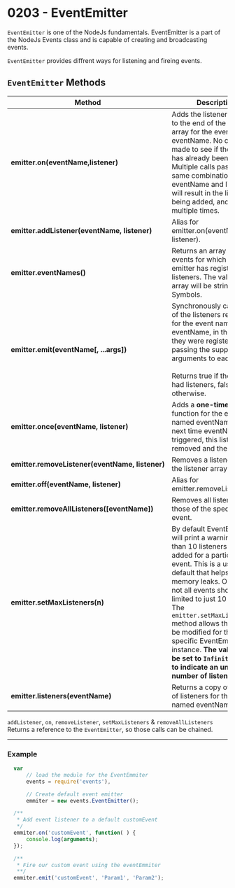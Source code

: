# 0203 - EventEmitter

`EventEmitter` is one of the NodeJs fundamentals. 
EventEmitter is a part of the NodeJs Events class and is capable of creating and broadcasting events.

`EventEmitter` provides diffrent ways for listening and fireing events.

## `EventEmitter` Methods

Method | Description
-------|------------
**emitter.on(eventName,listener)** | Adds the listener function to the end of the listeners array for the event named eventName. No checks are made to see if the listener has already been added. Multiple calls passing the same combination of eventName and listener will result in the listener being added, and called, multiple times.
**emitter.addListener(eventName,&nbsp;listener)** | Alias for emitter.on(eventName, listener).
**emitter.eventNames()** | Returns an array listing the events for which the emitter has registered listeners. The values in the array will be strings or Symbols.
**emitter.emit(eventName[, ...args])** | Synchronously calls each of the listeners registered for the event named eventName, in the order they were registered, passing the supplied arguments to each. <br/><br/> Returns true if the event had listeners, false otherwise.
**emitter.once(eventName,&nbsp;listener)** | Adds a **one-time listener** function for the event named eventName. The next time eventName is triggered, this listener is removed and then invoked.
**emitter.removeListener(eventName,&nbsp;listener)** | Removes a listener from the listener array 
**emitter.off(eventName, listener)** | Alias for emitter.removeListener().
**emitter.removeAllListeners([eventName])**| Removes all listeners, or those of the specified event. 
**emitter.setMaxListeners(n)** | By default EventEmitters will print a warning if more than 10 listeners are added for a particular event. This is a useful default that helps finding memory leaks. Obviously, not all events should be limited to just 10 listeners. The `emitter.setMaxListeners()` method allows the limit to be modified for this specific EventEmitter instance. **The value can be set to `Infinity (or 0)` to indicate an unlimited number of listeners.**
**emitter.listeners(eventName)**| Returns a copy of the array of listeners for the event named eventName.



`addListener`, `on`, `removeListener`, `setMaxListeners` & `removeAllListeners` Returns a reference to the `EventEmitter`, so those calls can be chained.

---
### Example
```js
  var 
      // load the module for the EventEmmiter
      events = require('events'),

      // Create default event emitter
      emmiter = new events.EventEmitter();

  /**
   * Add event listener to a default customEvent
   */
  emmiter.on('customEvent', function( ) {
      console.log(arguments);
  });

  /**
   * Fire our custom event using the eventEmmiter
   **/
  emmiter.emit('customEvent', 'Param1', 'Param2');
```